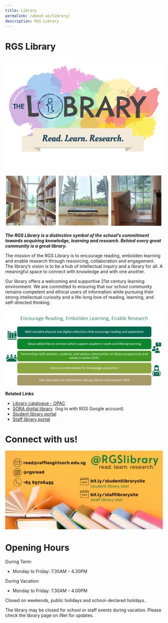 ```yaml
---
title: Library
permalink: /about-us/library/
description: RGS Library
---
```

# RGS Library

![RGS Library Logo](/images/lib%20logo%20blue.png)

![](/images/library%20rgs%20inside.png)

***The RGS Library is a distinctive symbol of the school’s commitment towards acquiring knowledge, learning and research. Behind every great community is a great library.***

The mission of the RGS Library is to encourage reading, embolden learning and enable research through resourcing, collaboration and engagement. The library’s vision is to be a hub of intellectual inquiry and a library for all. A meaningful space to connect with knowledge and with one another.

Our library offers a welcoming and supportive 21st century learning environment. We are committed to ensuring that our school community remains competent and ethical users of information while pursuing their strong intellectual curiosity and a life-long love of reading, learning, and self-directed thinking.

![](/images/library%20goals.png)

**Related Links**

* [Library catalogue - OPAC](https://schoolibrary.moe.edu.sg/rgs/)
* [SORA digital library](https://soraapp.com/welcome)  (log in with RGS Google account)
* [Student library portal](https://go.gov.sg/rgsstafflibrarysite)
* [Staff library portal](https://go.gov.sg/rgsstafflibrarysite)

# Connect with us!

![RGS Library](/images/connect%20with%20the%20library.png)

# Opening Hours

During Term: 
* Monday to Friday: 7.30AM – 4.30PM

During Vacation: 
* Monday to Friday: 7.30AM – 4.00PM
     	                          	
Closed on weekends, public holidays and school-declared holidays.

The library may be closed for school or staff events during vacation. Please check the library page on iNet for updates.